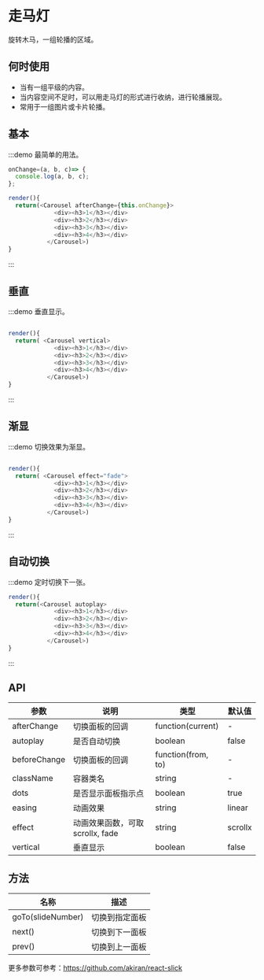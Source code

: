 # 走马灯

旋转木马，一组轮播的区域。

## 何时使用

- 当有一组平级的内容。
- 当内容空间不足时，可以用走马灯的形式进行收纳，进行轮播展现。
- 常用于一组图片或卡片轮播。

## 基本

:::demo 最简单的用法。

```js
onChange=(a, b, c)=> {
  console.log(a, b, c);
};

render(){
  return(<Carousel afterChange={this.onChange}>
             <div><h3>1</h3></div>
             <div><h3>2</h3></div>
             <div><h3>3</h3></div>
             <div><h3>4</h3></div>
           </Carousel>)
}
```
:::

## 垂直

:::demo 垂直显示。

```js

render(){
  return( <Carousel vertical>
             <div><h3>1</h3></div>
             <div><h3>2</h3></div>
             <div><h3>3</h3></div>
             <div><h3>4</h3></div>
           </Carousel>)
}
```
:::

## 渐显

:::demo 切换效果为渐显。

```js

render(){
  return( <Carousel effect="fade">
             <div><h3>1</h3></div>
             <div><h3>2</h3></div>
             <div><h3>3</h3></div>
             <div><h3>4</h3></div>
           </Carousel>)
}
```

:::

## 自动切换

:::demo 定时切换下一张。

```js
render(){
  return(<Carousel autoplay>
             <div><h3>1</h3></div>
             <div><h3>2</h3></div>
             <div><h3>3</h3></div>
             <div><h3>4</h3></div>
           </Carousel>)
}
```
:::

## API

| 参数 | 说明 | 类型 | 默认值 |
| --- | --- | --- | --- |
| afterChange | 切换面板的回调 | function(current) | - |
| autoplay | 是否自动切换 | boolean | false |
| beforeChange | 切换面板的回调 | function(from, to) | - |
| className | 容器类名 | string | - |
| dots | 是否显示面板指示点 | boolean | true |
| easing | 动画效果 | string | linear |
| effect | 动画效果函数，可取 scrollx, fade | string | scrollx |
| vertical | 垂直显示 | boolean | false |

## 方法

| 名称 | 描述 |
| --- | --- |
| goTo(slideNumber) | 切换到指定面板 |
| next() | 切换到下一面板 |
| prev() | 切换到上一面板 |

更多参数可参考：<https://github.com/akiran/react-slick>
